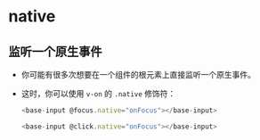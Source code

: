 # native

## 监听一个原生事件

*   你可能有很多次想要在一个组件的根元素上直接监听一个原生事件。

*   这时，你可以使用 `v-on` 的 `.native` 修饰符：

    ```javascript
    <base-input @focus.native="onFocus"></base-input>
    ```

    ```javascript
    <base-input @click.native="onFocus"></base-input>
    ```
